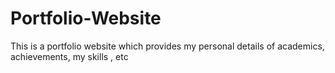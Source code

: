 # Portfolio-Website
This is a portfolio website which provides my personal details of academics, achievements, my skills , etc
